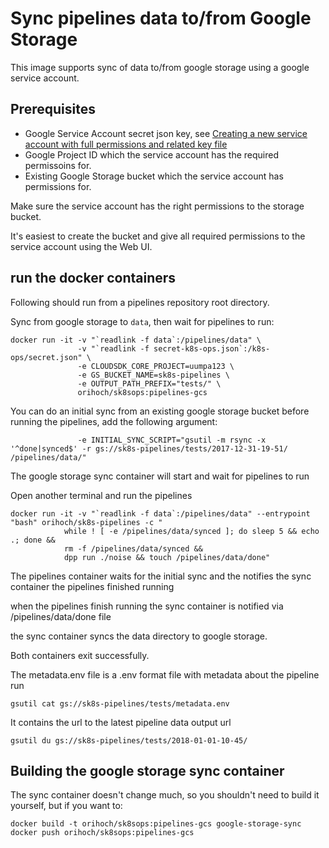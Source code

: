 # Sync pipelines data to/from Google Storage

This image supports sync of data to/from google storage using a google service account.


## Prerequisites

* Google Service Account secret json key, see [Creating a new service account with full permissions and related key file](https://github.com/OriHoch/sk8s-ops#creating-a-new-service-account-with-full-permissions-and-related-key-file)
* Google Project ID which the service account has the required permissoins for.
* Existing Google Storage bucket which the service account has permissions for.

Make sure the service account has the right permissions to the storage bucket.

It's easiest to create the bucket and give all required permissions to the service account using the Web UI.


## run the docker containers

Following should run from a pipelines repository root directory.

Sync from google storage to `data`, then wait for pipelines to run:

```
docker run -it -v "`readlink -f data`:/pipelines/data" \
               -v "`readlink -f secret-k8s-ops.json`:/k8s-ops/secret.json" \
               -e CLOUDSDK_CORE_PROJECT=uumpa123 \
               -e GS_BUCKET_NAME=sk8s-pipelines \
               -e OUTPUT_PATH_PREFIX="tests/" \
               orihoch/sk8sops:pipelines-gcs
```

You can do an initial sync from an existing google storage bucket before running the pipelines, add the following argument:

```
               -e INITIAL_SYNC_SCRIPT="gsutil -m rsync -x '^done|synced$' -r gs://sk8s-pipelines/tests/2017-12-31-19-51/ /pipelines/data/"
```

The google storage sync container will start and wait for pipelines to run

Open another terminal and run the pipelines

```
docker run -it -v "`readlink -f data`:/pipelines/data" --entrypoint "bash" orihoch/sk8s-pipelines -c "
            while ! [ -e /pipelines/data/synced ]; do sleep 5 && echo .; done &&
            rm -f /pipelines/data/synced &&
            dpp run ./noise && touch /pipelines/data/done"
```

The pipelines container waits for the initial sync and the notifies the sync container the pipelines finished running

when the pipelines finish running the sync container is notified via /pipelines/data/done file

the sync container syncs the data directory to google storage.

Both containers exit successfully.

The metadata.env file is a .env format file with metadata about the pipeline run

```
gsutil cat gs://sk8s-pipelines/tests/metadata.env
```

It contains the url to the latest pipeline data output url

```
gsutil du gs://sk8s-pipelines/tests/2018-01-01-10-45/
```


## Building the google storage sync container

The sync container doesn't change much, so you shouldn't need to build it yourself, but if you want to:

```
docker build -t orihoch/sk8sops:pipelines-gcs google-storage-sync
docker push orihoch/sk8sops:pipelines-gcs
```
